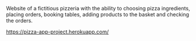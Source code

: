 Website of a fictitious pizzeria with the ability to choosing pizza ingredients, placing orders, booking tables, adding products to the basket and checking the orders.

https://pizza-app-project.herokuapp.com/
